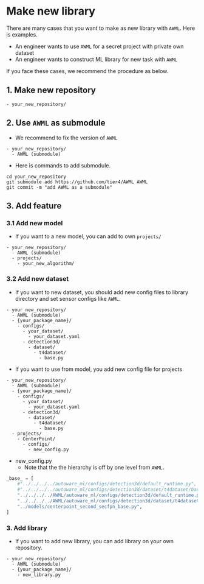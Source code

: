 # Make new library

There are many cases that you want to make as new library with `AWML`.
Here is examples.

- An engineer wants to use `AWML` for a secret project with private own dataset
- An engineer wants to construct ML library for new task with `AWML`

If you face these cases, we recommend the procedure as below.

## 1. Make new repository

```
- your_new_repository/
```

## 2. Use `AWML` as submodule

- We recommend to fix the version of `AWML`

```
- your_new_repository/
  - AWML (submodule)
```

- Here is commands to add submodule.

```
cd your_new_repository
git submodule add https://github.com/tier4/AWML AWML
git commit -m "add AWML as a submodule"
```

## 3. Add feature
### 3.1 Add new model

- If you want to a new model, you can add to own `projects/`

```
- your_new_repository/
  - AWML (submodule)
  - projects/
    - your_new_algorithm/
```

### 3.2 Add new dataset

- If you want to new dataset, you should add new config files to library directory and set sensor configs like `AWML`.

```
- your_new_repository/
  - AWML (submodule)
  - {your_package_name}/
    - configs/
      - your_dataset/
        - your_dataset.yaml
      - detection3d/
        - dataset/
          - t4dataset/
            - base.py
```

- If you want to use from model, you add new config file for projects

```
- your_new_repository/
  - AWML (submodule)
  - {your_package_name}/
    - configs/
      - your_dataset/
        - your_dataset.yaml
      - detection3d/
        - dataset/
          - t4dataset/
            - base.py
  - projects/
    - CenterPoint/
      - configs/
        - new_config.py
```

- new_config.py
  - Note that the the hierarchy is off by one level from `AWML`.

```py
_base_ = [
    #"../../../../autoware_ml/configs/detection3d/default_runtime.py",
    #"../../../../autoware_ml/configs/detection3d/dataset/t4dataset/base.py",
    "../../../../AWML/autoware_ml/configs/detection3d/default_runtime.py",
    "../../../../AWML/autoware_ml/configs/detection3d/dataset/t4dataset/base.py",
    "../models/centerpoint_second_secfpn_base.py",
]
```

### 3. Add library

- If you want to add new library, you can add library on your own repository.

```
- your_new_repository/
  - AWML (submodule)
  - {your_package_name}/
    - new_library.py
```
